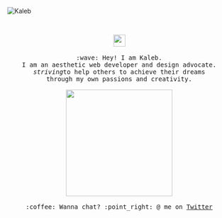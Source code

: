![Kaleb](https://res.cloudinary.com/dhclgoera/image/upload/v1631229456/git_banner_y9cjsv_iufia5.png)

<br>

<p align="center">
  <img src="https://user-images.githubusercontent.com/5679180/79618120-0daffb80-80be-11ea-819e-d2b0fa904d07.gif" width="27px">
  <br><br>
  <samp>
    :wave: Hey! I am Kaleb.
    <br>I am an aesthetic web developer and design advocate.
      <br><em>striving</em>to help others to achieve their dreams
    <br>through my own passions and creativity.<br><br>
    <img src="https://i.imgur.com/kdKhgx6.gif" width="240px" align="center">
    <br><br>:coffee: Wanna chat? :point_right: @ me on <a href="https://twitter.com/sorumeiji">Twitter</a>
  </samp>
</p>



